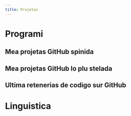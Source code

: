 ```yaml
---
title: Projetas
---
```

# Programi
## Mea projetas GitHub spinida
<ClientOnly>
  <ListRepositories>
    <GithubRepository repoName="rejeep/f.el" />
    <GithubRepository repoName="Phundrak/eshell-info-banner.el" />
    <GithubRepository repoName="Phundrak/dotfiles" />
    <GithubRepository repoName="Phundrak/langue-phundrak-fr" />
  </ListRepositories>
</ClientOnly>

## Mea projetas GitHub lo plu stelada
<ClientOnly>
  <ListRepositories sortBy='stars' user='phundrak' :limit='5' />
</ClientOnly>

## Ultima retenerias de codigo sur GitHub
<ClientOnly>
  <ListRepositories sortBy='pushed_at' user='phundrak' :limit='5' />
</ClientOnly>

# Linguistica
